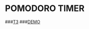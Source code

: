 # POMODORO TIMER
###[ТЗ](https://github.com/masawik/pomodoro_box/blob/d35ba67549dd1b2c0a482f3a7dc9d60b67b18477/docs/%D0%A2%D0%97%20%D0%BF%D0%BE%20React.pdf)
###[DEMO](https://masawik.github.io/pomodoro_box)
